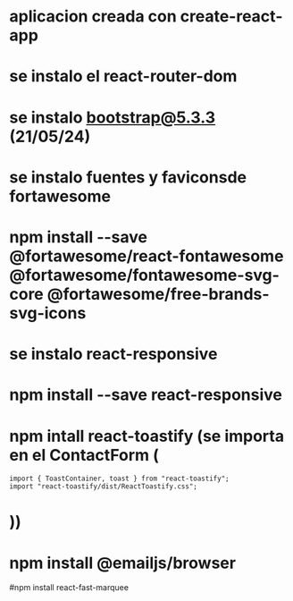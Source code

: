 # aplicacion creada con create-react-app

# se instalo el react-router-dom

# se instalo bootstrap@5.3.3 (21/05/24)

# se instalo fuentes y faviconsde fortawesome

# npm install --save @fortawesome/react-fontawesome @fortawesome/fontawesome-svg-core @fortawesome/free-brands-svg-icons

# se instalo react-responsive

# npm install --save react-responsive

# npm intall react-toastify (se importa en el ContactForm (

    import { ToastContainer, toast } from "react-toastify";
    import "react-toastify/dist/ReactToastify.css";

# ))

# npm install @emailjs/browser

#npm install react-fast-marquee
